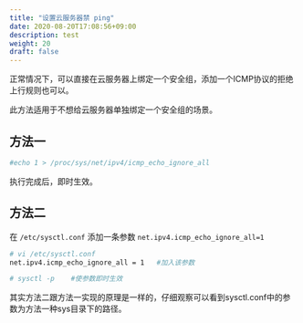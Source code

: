 ```yaml
---
title: "设置云服务器禁 ping"
date: 2020-08-20T17:08:56+09:00
description: test
weight: 20
draft: false
---
```


正常情况下，可以直接在云服务器上绑定一个安全组，添加一个ICMP协议的拒绝上行规则也可以。

此方法适用于不想给云服务器单独绑定一个安全组的场景。

## 方法一

```bash
#echo 1 > /proc/sys/net/ipv4/icmp_echo_ignore_all
```

执行完成后，即时生效。

## 方法二

在 `/etc/sysctl.conf` 添加一条参数 `net.ipv4.icmp_echo_ignore_all=1` 

```bash
# vi /etc/sysctl.conf
net.ipv4.icmp_echo_ignore_all = 1   #加入该参数

# sysctl -p    #使参数即时生效
```

其实方法二跟方法一实现的原理是一样的，仔细观察可以看到sysctl.conf中的参数为方法一种sys目录下的路径。
